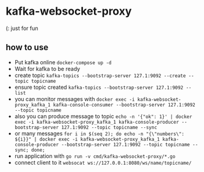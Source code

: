 # kafka-websocket-proxy

(: just for fun

## how to use

- Put kafka online `docker-compose up -d`
- Wait for kafka to be ready
- create topic `kafka-topics --bootstrap-server 127.1:9092 --create --topic topicname`
- ensure topic created `kafka-topics --bootstrap-server 127.1:9092 --list`
- you can monitor messages with `docker exec -i kafka-websocket-proxy_kafka_1 kafka-console-consumer --bootstrap-server 127.1:9092 --topic topicname`
- also you can produce message to topic `echo -n '{"ok": 1}' | docker exec -i kafka-websocket-proxy_kafka_1 kafka-console-producer --bootstrap-server 127.1:9092 --topic topicname --sync`
- or many messages `for i in $(seq 2); do echo -n "{\"numbers\": ${i}}" | docker exec -i kafka-websocket-proxy_kafka_1 kafka-console-producer --bootstrap-server 127.1:9092 --topic topicname --sync; done;`
- run application with `go run -v cmd/kafka-websocket-proxy/*.go`
- connect client to it `websocat ws://127.0.0.1:8080/ws/name/topicname/`
